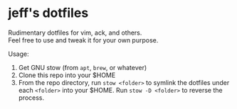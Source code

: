 # jeff's dotfiles
Rudimentary dotfiles for vim, ack, and others.  
Feel free to use and tweak it for your own purpose.  

Usage:  
1. Get GNU stow (from `apt`, `brew`, or whatever)  
2. Clone this repo into your $HOME  
3. From the repo directory, run `stow <folder>` to symlink the dotfiles under each `<folder>` into your $HOME. Run `stow -D <folder>` to reverse the process.  
